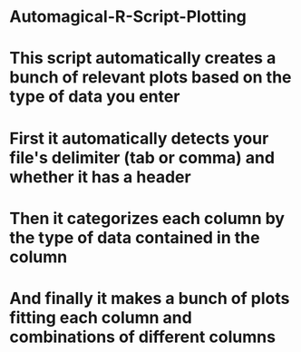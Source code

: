 # Automagical-R-Script-Plotting
# This script automatically creates a bunch of relevant plots based on the type of data you enter
# First it automatically detects your file's delimiter (tab or comma) and whether it has a header
# Then it categorizes each column by the type of data contained in the column
# And finally it makes a bunch of plots fitting each column and combinations of different columns
